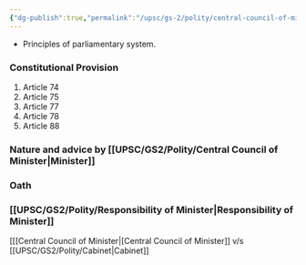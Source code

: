 ```yaml
---
{"dg-publish":true,"permalink":"/upsc/gs-2/polity/central-council-of-minister/","dgHomeLink":true,"dgPassFrontmatter":false}
---
```


- Principles of parliamentary system.

### Constitutional Provision
1. Article 74
2. Article 75
3. Article 77
4. Article 78
5. Article 88 

### Nature and advice by [[UPSC/GS2/Polity/Central Council of Minister|Minister]]
### Oath
### [[UPSC/GS2/Polity/Responsibility of Minister|Responsibility of Minister]]

[[[Central Council of Minister|[Central Council of Minister]] v/s [[UPSC/GS2/Polity/Cabinet|Cabinet]]







